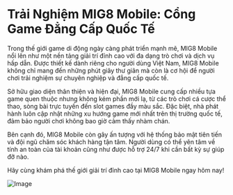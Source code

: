 # Trải Nghiệm MIG8 Mobile: Cổng Game Đẳng Cấp Quốc Tế

Trong thế giới game di động ngày càng phát triển mạnh mẽ, MIG8 Mobile nổi lên như một nền tảng giải trí đỉnh cao với đa dạng trò chơi và dịch vụ hấp dẫn. Được thiết kế dành riêng cho người dùng Việt Nam, MIG8 Mobile không chỉ mang đến những phút giây thư giãn mà còn là cơ hội để người chơi trải nghiệm sự chuyên nghiệp và đẳng cấp quốc tế.

Sở hữu giao diện thân thiện và hiện đại, MIG8 Mobile cung cấp nhiều tựa game quen thuộc nhưng không kém phần mới lạ, từ các trò chơi cá cược thể thao, sòng bài trực tuyến đến slot games đầy màu sắc. Đặc biệt, nhà phát hành luôn cập nhật những xu hướng game mới nhất trên thị trường quốc tế, đảm bảo người chơi không bao giờ cảm thấy nhàm chán.

Bên cạnh đó, MIG8 Mobile còn gây ấn tượng với hệ thống bảo mật tiên tiến và đội ngũ chăm sóc khách hàng tận tâm. Người dùng có thể yên tâm về tính an toàn của tài khoản cũng như được hỗ trợ 24/7 khi cần bất kỳ sự giúp đỡ nào.

Hãy cùng khám phá thế giới giải trí đỉnh cao tại MIG8 Mobile ngay hôm nay!  

![Image](https://github.com/user-attachments/assets/bd51ea9f-0666-407b-a7a7-98ead6de688c)